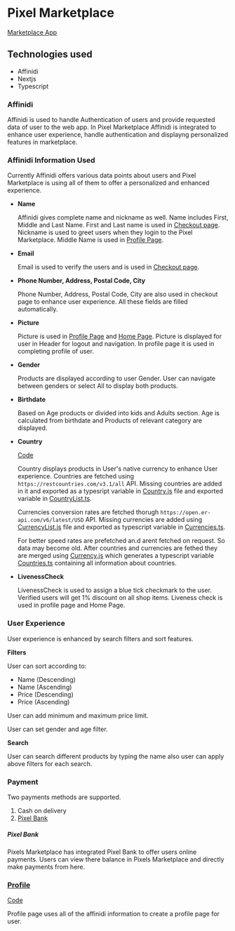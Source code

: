 # Pixel Marketplace

[Marketplace App](https://pixels-market.vercel.app/)

## Technologies used

* Affinidi
* Nextjs
* Typescript

### Affinidi

Affinidi is used to handle Authentication of users and provide requested data of user to the web app. In Pixel Marketplace Affinidi is integrated to enhance user experience, handle authentication and displayng personalized features in marketplace.

### Affinidi Information Used

Currently Affinidi offers various data points about users and Pixel Marketplace is using all of them to offer a personalized and enhanced experience.

* **Name**

    Affinidi gives complete name and nickname as well. Name includes First, Middle and Last Name. First and Last name is used in [Checkout page](https://github.com/Mahmadabid/marketplace-affinidi/blob/master/src/pages/checkout.tsx). Nickname is used to greet users when they login to the Pixel Marketplace. Middle Name is used in [Profile Page](https://github.com/Mahmadabid/marketplace-affinidi/blob/master/src/pages/profile.tsx).

* **Email**

    Email is used to verify the users and is used in [Checkout page](https://github.com/Mahmadabid/marketplace-affinidi/blob/master/src/pages/checkout.tsx).

* **Phone Number, Address, Postal Code, City**

    Phone Number, Address, Postal Code, City are also used in checkout page to enhance user experience. All these fields are filled automatically.

* **Picture**

    Picture is used in [Profile Page](https://github.com/Mahmadabid/marketplace-affinidi/blob/master/src/pages/profile.tsx) and [Home Page](https://github.com/Mahmadabid/marketplace-affinidi/blob/master/src/pages/index.tsx). Picture is displayed for user in Header for logout and navigation. In profile page it is used in completing profile of user.

* **Gender**

    Products are displayed according to user Gender. User can navigate between genders or select All to display both products.
 
* **Birthdate**

    Based on Age products or divided into kids and Adults section. Age is calculated from birthdate and Products of relevant category are displayed.
 
* **Country**

    [Code](https://github.com/Mahmadabid/marketplace-affinidi/tree/master/src/components/country)

    Country displays products in User's native currency to enhance User experience. Countries are fetched using ```https://restcountries.com/v3.1/all``` API. Missing countries are added in it and exported as a typesript variable in [Country.js](https://github.com/Mahmadabid/marketplace-affinidi/blob/master/src/components/country/Country.js) file and exported variable in [CountryList.ts](https://github.com/Mahmadabid/marketplace-affinidi/blob/master/src/components/country/CountryList.ts).

    Currencies conversion rates are fetched thorugh ```https://open.er-api.com/v6/latest/USD``` API. Missing currencies are added using [CurrencyList.js](https://github.com/Mahmadabid/marketplace-affinidi/blob/master/src/components/country/CurrencyList.js) file and exported as typescript variable in [Currencies.ts](https://github.com/Mahmadabid/marketplace-affinidi/blob/master/src/components/country/Currencies.ts).

    For better speed rates are prefetched an.d arent fetched on request. So data may become old. After countries and currencies are fethed they are merged using [Currency.js](https://github.com/Mahmadabid/marketplace-affinidi/blob/master/src/components/country/Currency.js) which generates a typescript variable [Countries.ts](https://github.com/Mahmadabid/marketplace-affinidi/blob/master/src/components/country/Countries.ts) containing all information about countries.

* **LivenessCheck**

    LivenessCheck is used to assign a blue tick checkmark to the user. Verified users will get 1% discount on all shop items. Liveness check is used in profile page and Home Page.
 
 
### User Experience

User experience is enhanced by search filters and sort features. 

**Filters**

User can sort according to:

* Name (Descending)
* Name (Ascending)
* Price (Descending)
* Price (Ascending)

User can add minimum and maximum price limit.

User can set gender and age filter.

**Search**

User can search different products by typing the name also user can apply above filters for each search.

### Payment
Two payments methods are supported.
1. Cash on delivery
2. [Pixel Bank](https://my-space-affinidi.vercel.app/bank)

##### Pixel Bank
Pixels Marketplace has integrated Pixel Bank to offer users online payments. Users can view there balance in Pixels Marketplace and directly make payments from here.

### [Profile](https://pixels-market.vercel.app/profile)

[Code](https://github.com/Mahmadabid/marketplace-affinidi/blob/master/src/pages/profile.tsx)

Profile page uses all of the affinidi information to create a profile page for user.
